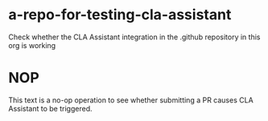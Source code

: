 # a-repo-for-testing-cla-assistant
Check whether the CLA Assistant integration in the .github repository in this org is working

# NOP

This text is a no-op operation to see whether submitting a PR causes CLA Assistant to be triggered.
